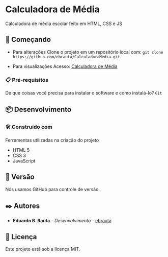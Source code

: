 # Calculadora de Média

Calculadora de média escolar feito em  HTML, CSS e JS

## 🚀 Começando

* Para alterações
Clone o projeto em um repositório local com:
``` git clone https://github.com/ebrauta/CalculadoraMedia.git ```

* Para visualizações
Acesso: [Calculadora de Média](https://ebrauta.github.io/CalculadoraMedia)



### 📋 Pré-requisitos
De que coisas você precisa para instalar o software e como instalá-lo?
``` Git ```

## 📦 Desenvolvimento
### 🛠️ Construído com
Ferramentas utilizadas na criação do projeto
* HTML 5
* CSS 3
* JavaScript

## 📌 Versão
Nós usamos GitHub para controle de versão.

## ✒️ Autores
* **Eduardo B. Rauta** - *Desenvolvimento* - [ebrauta](https://github.com/ebrauta)

## 📄 Licença
Este projeto está sob a licença MIT.
